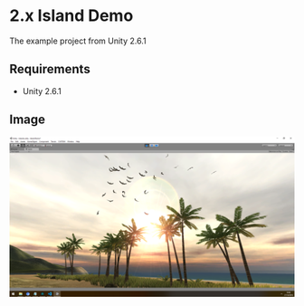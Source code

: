 # 2.x Island Demo
The example project from Unity 2.6.1

## Requirements
- Unity 2.6.1

## Image
![Image of project](https://github.com/OldUnityDemos/Screenshots/blob/master/2.x-IslandDemo.png)